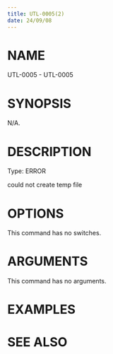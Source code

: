 ```yaml
---
title: UTL-0005(2)
date: 24/09/08
---
```


# NAME

UTL-0005 - UTL-0005

# SYNOPSIS

N/A.

# DESCRIPTION

Type: ERROR

could not create temp file

# OPTIONS

This command has no switches.

# ARGUMENTS

This command has no arguments.

# EXAMPLES

# SEE ALSO
